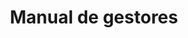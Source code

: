 ---
title: Manual de gestores
embed_url: https://multimedia.planificacion.gob.ec/MANUALES/Manual%20de%20Gestores%20del%20Portal.pdf
---